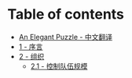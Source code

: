 # Table of contents

* [An Elegant Puzzle - 中文翻译](README.md)
* [1 - 序言](1-xu-yan.md)
* [2 - 组织](2-zu-zhi/README.md)
  * [2.1 - 控制队伍规模](2-zu-zhi/2.1-dui-wu-da-xiao.md)

